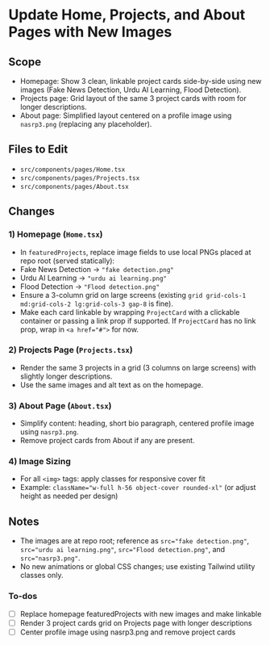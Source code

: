 <!-- 091896b1-f317-41e8-86a5-1e76ffbfbdd5 f06bcf2e-7bc1-44d5-b165-c75fbb958c43 -->
# Update Home, Projects, and About Pages with New Images

## Scope

- Homepage: Show 3 clean, linkable project cards side-by-side using new images (Fake News Detection, Urdu AI Learning, Flood Detection).
- Projects page: Grid layout of the same 3 project cards with room for longer descriptions.
- About page: Simplified layout centered on a profile image using `nasrp3.png` (replacing any placeholder).

## Files to Edit

- `src/components/pages/Home.tsx`
- `src/components/pages/Projects.tsx`
- `src/components/pages/About.tsx`

## Changes

### 1) Homepage (`Home.tsx`)

- In `featuredProjects`, replace image fields to use local PNGs placed at repo root (served statically):
- Fake News Detection → `"fake detection.png"`
- Urdu AI Learning → `"urdu ai learning.png"`
- Flood Detection → `"Flood detection.png"`
- Ensure a 3-column grid on large screens (existing `grid grid-cols-1 md:grid-cols-2 lg:grid-cols-3 gap-8` is fine).
- Make each card linkable by wrapping `ProjectCard` with a clickable container or passing a link prop if supported. If `ProjectCard` has no link prop, wrap in `<a href="#">` for now.

### 2) Projects Page (`Projects.tsx`)

- Render the same 3 projects in a grid (3 columns on large screens) with slightly longer descriptions.
- Use the same images and alt text as on the homepage.

### 3) About Page (`About.tsx`)

- Simplify content: heading, short bio paragraph, centered profile image using `nasrp3.png`.
- Remove project cards from About if any are present.

### 4) Image Sizing

- For all `<img>` tags: apply classes for responsive cover fit
- Example: `className="w-full h-56 object-cover rounded-xl"` (or adjust height as needed per design)

## Notes

- The images are at repo root; reference as `src="fake detection.png"`, `src="urdu ai learning.png"`, `src="Flood detection.png"`, and `src="nasrp3.png"`.
- No new animations or global CSS changes; use existing Tailwind utility classes only.

### To-dos

- [ ] Replace homepage featuredProjects with new images and make linkable
- [ ] Render 3 project cards grid on Projects page with longer descriptions
- [ ] Center profile image using nasrp3.png and remove project cards